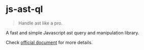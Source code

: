 # js-ast-ql

> Handle ast like a pro.

A fast and simple Javascript ast query and manipulation library.

Check [official document](https://sun0day.github.io/js-ast-ql/) for more details.
